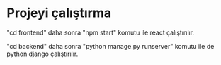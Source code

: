 # Projeyi çalıştırma
"cd frontend" daha sonra
"npm start" komutu ile react çalıştırılır.

"cd backend" daha sonra
"python manage.py runserver"
komutu ile de python django çalıştırılır.
